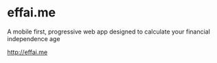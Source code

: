 # effai.me

A mobile first, progressive web app designed to calculate your financial independence age

http://effai.me
